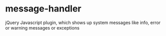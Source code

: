 message-handler
===============

jQuery Javascript plugin, which shows up system messages like info, error or warning messages  or exceptions